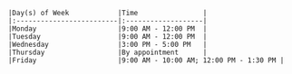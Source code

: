      |Day(s) of Week            |Time                |
     |:-------------------------|:-------------------|
     |Monday                    |9:00 AM - 12:00 PM  |
     |Tuesday                   |9:00 AM - 12:00 PM  |
     |Wednesday                 |3:00 PM - 5:00 PM   |
     |Thursday                  |By appointment      |
     |Friday                    |9:00 AM - 10:00 AM; 12:00 PM - 1:30 PM |